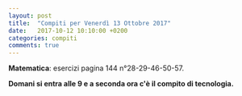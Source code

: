 ```yaml
---
layout: post
title:  "Compiti per Venerdì 13 Ottobre 2017"
date:   2017-10-12 10:10:00 +0200
categories: compiti
comments: true
---
```


**Matematica**: esercizi pagina 144 n°28-29-46-50-57.

**Domani si entra alle 9 e a seconda ora c'è il compito di tecnologia.**